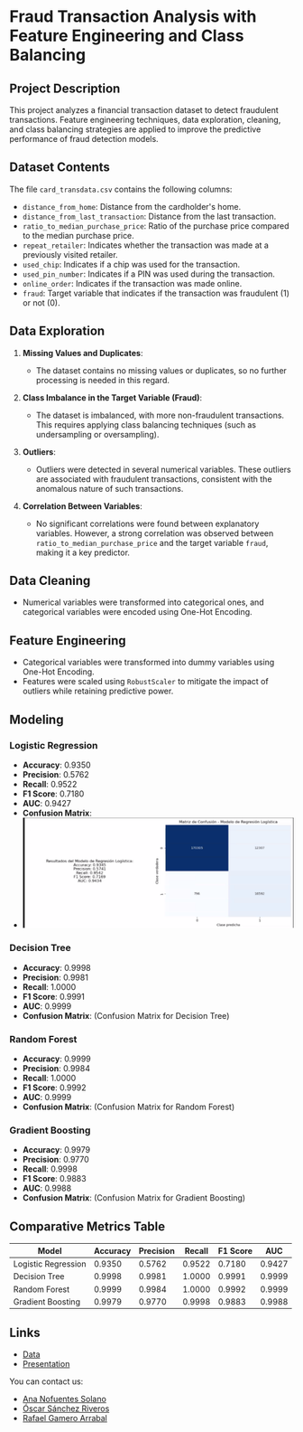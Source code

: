 # Fraud Transaction Analysis with Feature Engineering and Class Balancing

## Project Description
This project analyzes a financial transaction dataset to detect fraudulent transactions. Feature engineering techniques, data exploration, cleaning, and class balancing strategies are applied to improve the predictive performance of fraud detection models.

## Dataset Contents
The file `card_transdata.csv` contains the following columns:

- `distance_from_home`: Distance from the cardholder's home.
- `distance_from_last_transaction`: Distance from the last transaction.
- `ratio_to_median_purchase_price`: Ratio of the purchase price compared to the median purchase price.
- `repeat_retailer`: Indicates whether the transaction was made at a previously visited retailer.
- `used_chip`: Indicates if a chip was used for the transaction.
- `used_pin_number`: Indicates if a PIN was used during the transaction.
- `online_order`: Indicates if the transaction was made online.
- `fraud`: Target variable that indicates if the transaction was fraudulent (1) or not (0).

## Data Exploration

1. **Missing Values and Duplicates**:
   - The dataset contains no missing values or duplicates, so no further processing is needed in this regard.

2. **Class Imbalance in the Target Variable (Fraud)**:
   - The dataset is imbalanced, with more non-fraudulent transactions. This requires applying class balancing techniques (such as undersampling or oversampling).

3. **Outliers**:
   - Outliers were detected in several numerical variables. These outliers are associated with fraudulent transactions, consistent with the anomalous nature of such transactions.

4. **Correlation Between Variables**:
   - No significant correlations were found between explanatory variables. However, a strong correlation was observed between `ratio_to_median_purchase_price` and the target variable `fraud`, making it a key predictor.

## Data Cleaning
- Numerical variables were transformed into categorical ones, and categorical variables were encoded using One-Hot Encoding.

## Feature Engineering
- Categorical variables were transformed into dummy variables using One-Hot Encoding.
- Features were scaled using `RobustScaler` to mitigate the impact of outliers while retaining predictive power.

## Modeling

### Logistic Regression
- **Accuracy**: 0.9350
- **Precision**: 0.5762
- **Recall**: 0.9522
- **F1 Score**: 0.7180
- **AUC**: 0.9427
- **Confusion Matrix**:
- ![Matriz de Confusion Regresión Logística](https://github.com/Rafa-Gamero/Machine-Learning/blob/main/Captura%20de%20pantalla%202024-10-10%20164926.png)

### Decision Tree
- **Accuracy**: 0.9998
- **Precision**: 0.9981
- **Recall**: 1.0000
- **F1 Score**: 0.9991
- **AUC**: 0.9999
- **Confusion Matrix**: (Confusion Matrix for Decision Tree)

### Random Forest
- **Accuracy**: 0.9999
- **Precision**: 0.9984
- **Recall**: 1.0000
- **F1 Score**: 0.9992
- **AUC**: 0.9999
- **Confusion Matrix**: (Confusion Matrix for Random Forest)

### Gradient Boosting
- **Accuracy**: 0.9979
- **Precision**: 0.9770
- **Recall**: 0.9998
- **F1 Score**: 0.9883
- **AUC**: 0.9988
- **Confusion Matrix**: (Confusion Matrix for Gradient Boosting)

## Comparative Metrics Table
| Model               | Accuracy | Precision | Recall  | F1 Score | AUC    |
|---------------------|----------|-----------|---------|----------|--------|
| Logistic Regression | 0.9350   | 0.5762    | 0.9522  | 0.7180   | 0.9427 |
| Decision Tree       | 0.9998   | 0.9981    | 1.0000  | 0.9991   | 0.9999 |
| Random Forest       | 0.9999   | 0.9984    | 1.0000  | 0.9992   | 0.9999 |
| Gradient Boosting   | 0.9979   | 0.9770    | 0.9998  | 0.9883   | 0.9988 |

## Links
- [Data](https://www.kaggle.com/datasets/dhanushnarayananr/credit-card-fraud)
- [Presentation]()

You can contact us:
- [Ana Nofuentes Solano](https://www.linkedin.com/in/ana-nofuentes-solano-654026a3/)
- [Óscar Sánchez Riveros](https://www.linkedin.com/in/oscar-sanchez-riveros/)
- [Rafael Gamero Arrabal](https://www.linkedin.com/in/rafael-gamero-arrabal-619200186/)

